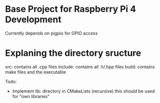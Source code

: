 # Base Project for Raspberry Pi 4 Development

Currently depends on pigpio for GPIO access

# Explaning the directory sructure

src: contains all .cpp files
include: contains all .h/.hpp files
build: contains make files and the executable

Todo:

- Implement lib: directory in CMakeLists (recursive) this should be used for "own libraries"
